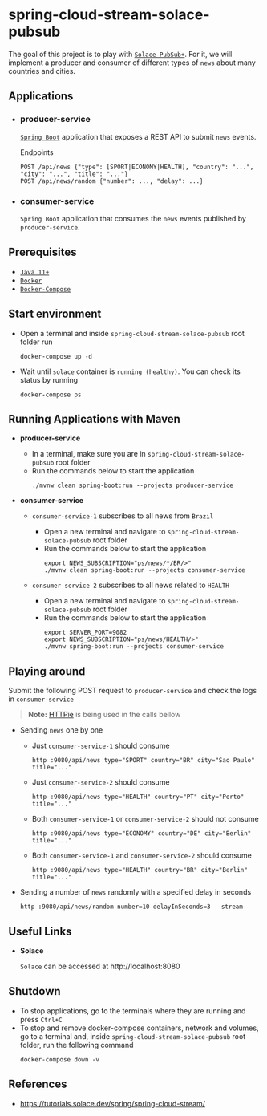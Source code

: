 # spring-cloud-stream-solace-pubsub

The goal of this project is to play with [`Solace PubSub+`](https://www.solace.dev/). For it, we will implement a producer and consumer of different types of `news` about many countries and cities.

## Applications

- ### producer-service

  [`Spring Boot`](https://docs.spring.io/spring-boot/docs/current/reference/htmlsingle/) application that exposes a REST API to submit `news` events.

  Endpoints
  ```
  POST /api/news {"type": [SPORT|ECONOMY|HEALTH], "country": "...", "city": "...", "title": "..."}
  POST /api/news/random {"number": ..., "delay": ...}
  ```

- ### consumer-service

  `Spring Boot` application that consumes the `news` events published by `producer-service`.

## Prerequisites

- [`Java 11+`](https://www.oracle.com/java/technologies/javase-jdk11-downloads.html)
- [`Docker`](https://www.docker.com/)
- [`Docker-Compose`](https://docs.docker.com/compose/install/)

## Start environment

- Open a terminal and inside `spring-cloud-stream-solace-pubsub` root folder run
  ```
  docker-compose up -d
  ```

- Wait until `solace` container is `running (healthy)`. You can check its status by running
  ```
  docker-compose ps

## Running Applications with Maven

- **producer-service**

    - In a terminal, make sure you are in `spring-cloud-stream-solace-pubsub` root folder
    - Run the commands below to start the application
      ```
      ./mvnw clean spring-boot:run --projects producer-service
      ```

- **consumer-service**

    - `consumer-service-1` subscribes to all news from `Brazil`
  
      - Open a new terminal and navigate to `spring-cloud-stream-solace-pubsub` root folder
      - Run the commands below to start the application
        ```
        export NEWS_SUBSCRIPTION="ps/news/*/BR/>"
        ./mvnw clean spring-boot:run --projects consumer-service
        ```

    - `consumer-service-2` subscribes to all news related to `HEALTH`

      - Open a new terminal and navigate to `spring-cloud-stream-solace-pubsub` root folder
      - Run the commands below to start the application
        ```
        export SERVER_PORT=9082
        export NEWS_SUBSCRIPTION="ps/news/HEALTH/>"
        ./mvnw spring-boot:run --projects consumer-service
        ```

## Playing around

Submit the following POST request to `producer-service` and check the logs in `consumer-service`

> **Note:** [HTTPie](https://httpie.org/) is being used in the calls bellow

- Sending `news` one by one
  
  - Just `consumer-service-1` should consume
    ```
    http :9080/api/news type="SPORT" country="BR" city="Sao Paulo" title="..."
    ```

  - Just `consumer-service-2` should consume
    ```
    http :9080/api/news type="HEALTH" country="PT" city="Porto" title="..."
    ```

  - Both `consumer-service-1` or `consumer-service-2` should not consume
    ```
    http :9080/api/news type="ECONOMY" country="DE" city="Berlin" title="..."
    ```

  - Both `consumer-service-1` and `consumer-service-2` should consume
    ```
    http :9080/api/news type="HEALTH" country="BR" city="Berlin" title="..."
    ```

- Sending a number of `news` randomly with a specified delay in seconds
  ```
  http :9080/api/news/random number=10 delayInSeconds=3 --stream
  ```

## Useful Links

- **Solace**
  
  `Solace` can be accessed at http://localhost:8080

## Shutdown

- To stop applications, go to the terminals where they are running and press `Ctrl+C`
- To stop and remove docker-compose containers, network and volumes, go to a terminal and, inside `spring-cloud-stream-solace-pubsub` root folder, run the following command
  ```
  docker-compose down -v
  ```

## References

- https://tutorials.solace.dev/spring/spring-cloud-stream/